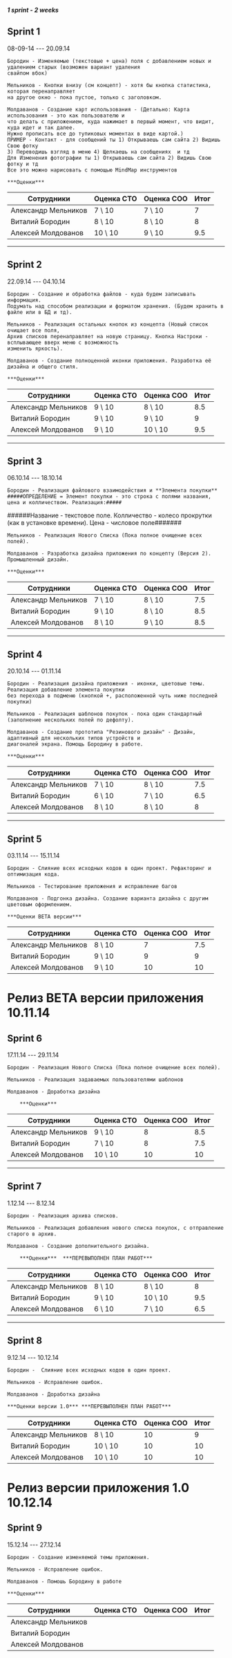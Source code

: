 ***1 sprint - 2 weeks***

## Sprint 1 ##
08-09-14 --- 20.09.14

	Бородин - Изменяемые (текстовые + цена) поля с добавлением новых и удалением старых (возможен вариант удаления
	свайпом вбок)
	
	Мельников - Кнопки внизу (см концепт) - хотя бы кнопка статистика, которая перенаправляет 
	на другое окно - пока пустое, только с заголовком.
	
	Молдаванов - Создание карт использования - (Детально: Карта использования - это как пользователю и 
	что делать с приложением, куда нажимает в первый момент, что видит, куда идет и так далее.
	Нужно прописать	все до тупиковых моментах в виде картой.)
	ПРИМЕР - Контакт - для сообщений ты 1) Открываешь сам сайта 2) Видишь Свою фотку 
	3) Переводишь взгляд в меню 4) Щелкаешь на сообщениях  и тд
	Для Изменения фотографии ты 1) Открываешь сам сайта 2) Видишь Свою фотку и тд
	Все это можно нарисовать с помощью MindMap инструментов
	
	***Оценки***

| Сотрудники          | Оценка СТО | Оценка СОО | Итог |
|---------------------|------------|------------|------|
| Александр Мельников |   7 \ 10   |  7 \ 10    |  7   |
| Виталий Бородин     |   8 \ 10   |  8 \ 10    |  8   |
| Алексей Молдованов  |  10 \ 10   |  9 \ 10    | 9.5  |
	
----------------------------------------------------------------------------------------------------------------------

## Sprint 2 ##
22.09.14 --- 04.10.14

	Бородин - Создание и обработка файлов - куда будем записывать информация.
	Подумать над способом реализации и форматом хранения. (Будем хранить в файле или в БД и тд).
	
	Мельников - Реализация остальных кнопок из концепта (Новый список очищает все поля,
	Архив списков перенаправляет на новую страницу. Кнопка Настроки - всплывающее вверх меню с возможность 
	изменить яркость). 
	
	Молдаванов - Создание полноценной иконки приложения. Разработка её дизайна и общего стиля.
	
	***Оценки***

| Сотрудники          | Оценка СТО | Оценка СОО | Итог |
|---------------------|------------|------------|------|
| Александр Мельников |   9 \ 10   |   8 \ 10   | 8.5  |
| Виталий Бородин     |   9 \ 10   |   9 \ 10   |  9   |
| Алексей Молдованов  |   9 \ 10   |  10 \ 10   | 9.5  |
	
----------------------------------------------------------------------------------------------------------------------
	
## Sprint 3 ##
06.10.14 --- 18.10.14

	Бородин - Реализация файлового взаимодействия и **Элемента покупки**
	#####ОПРЕДЕЛЕНИЕ = Элемент покупки - это строка с полями названия, цена и колличеством. Реализация:#####
  ######Название - текстовое поле. Колличество - колесо прокрутки (как в установке времени). Цена - числовое поле#######

	Мельников - Реализация Нового Списка (Пока полное очищение всех полей).

	Молдаванов - Разработка дизайна приложения по концепту (Версия 2). Промышленный дизайн.
	
	***Оценки***

| Сотрудники          | Оценка СТО | Оценка СОО |     Итог         |
|---------------------|------------|------------|------------------|
| Александр Мельников |   7 \ 10   |   8 \ 10   |      7.5         |
| Виталий Бородин     |   9 \ 10   |   8 \ 10   |      8.5         |
| Алексей Молдованов  |   8 \ 10   |   9 \ 10   |      8.5         |

--------------------------------------------------------------------------------------------------------------------

## Sprint 4 ##
20.10.14 --- 01.11.14

	Бородин - Реализация дизайна приложения - иконки, цветовые темы. Реализация добавление элемента покупки
	без перехода в подменю (кнопкой +, расположенной чуть ниже последней покупки)
	
	Мельников - Реализация шаблонов покупок - пока один стандартный (заполнение нескольких полей по дефолту).
	
	Молдаванов - Создание прототипа "Резинового дизайн" - Дизайн, адаптивный для нескольких типов устройств и 
	диагоналей экрана. Помощь Бородину в работе.
	
	***Оценки***

| Сотрудники          | Оценка СТО | Оценка СОО |    Итог    |
|---------------------|------------|------------|------------|
| Александр Мельников |   7 \ 10   |   8 \ 10   |    7.5     |
| Виталий Бородин     |   6 \ 10   |   7 \ 10   |    6.5     |
| Алексей Молдованов  |   8 \ 10   |   8 \ 10   |    8       |

--------------------------------------------------------------------------------------------------------------------	
	
## Sprint 5 ##
03.11.14 --- 15.11.14

	Бородин - Слияние всех исходных кодов в один проект. Рефакторинг и оптимизация кода. 

	Мельников - Тестирование приложения и исправление багов
	
	Молдаванов - Подгонка дизайна. Создание варианта дизайна с другим цветовым оформлением.
	
	***Оценки BETA версии***

| Сотрудники          | Оценка СТО | Оценка СОО | Итог |
|---------------------|------------|------------|------|
| Александр Мельников |   8 \ 10   |     7      | 7.5  |
| Виталий Бородин     |   9 \ 10   |     9      |   9  |
| Алексей Молдованов  |   9 \ 10   |    10      |  10  |	
	
	
Релиз BETA версии приложения   10.11.14
=======================================

## Sprint 6 ##
17.11.14 --- 29.11.14

	Бородин - Реализация Нового Списка (Пока полное очищение всех полей).
	
	Мельников - Реализация задаваемых пользователями шаблонов
	
	Молдаванов - Доработка дизайна
	
		***Оценки***

| Сотрудники          | Оценка СТО | Оценка СОО | Итог |
|---------------------|------------|------------|------|
| Александр Мельников |   9 \ 10   |     8      | 8.5  |
| Виталий Бородин     |   7 \ 10   |     8      | 7.5  |
| Алексей Молдованов  |  10 \ 10   |    10      |  10  |
	
--------------------------------------------------------------------------------------------------------------------
	
## Sprint 7 ##
1.12.14 --- 8.12.14

	Бородин - Реализация архива списков.
	
	Мельников - Реализация добавления нового списка покупок, с отправление старого в архив.

	Молдаванов - Создание дополнительного дизайна. 
	
		***Оценки***  ***ПЕРЕВЫПОЛНЕН ПЛАН РАБОТ***

| Сотрудники          | Оценка СТО | Оценка СОО | Итог |
|---------------------|------------|------------|------|
| Александр Мельников |   8 \ 10   |   8 \ 10   |  8   |
| Виталий Бородин     |   9 \ 10   |   10 \ 10  | 9.5  |
| Алексей Молдованов  |   6 \ 10   |   7 \ 10   | 6.5  |

--------------------------------------------------------------------------------------------------------------------

## Sprint 8 ##
9.12.14 --- 10.12.14

	Бородин -  Слияние всех исходных кодов в один проект.
	
	Мельников - Исправление ошибок.
	
	Молдаванов - Доработка дизайна
	
	***Оценки версии 1.0*** ***ПЕРЕВЫПОЛНЕН ПЛАН РАБОТ***

| Сотрудники          | Оценка СТО | Оценка СОО | Итог |
|---------------------|------------|------------|------|
| Александр Мельников |   8 \ 10   |     10     |  9   |
| Виталий Бородин     |  10 \ 10   |     10     |  10  |
| Алексей Молдованов  |  10 \ 10   |     10     |  10  |


Релиз версии приложения 1.0   10.12.14
=======================================

## Sprint 9 ##
15.12.14 --- 27.12.14

	Бородин - Создание изменяемой темы приложения.
	
	Мельников - Исправление ошибок.
	
	Молдаванов - Помошь Бородину в работе
	
	***Оценки***

| Сотрудники          | Оценка СТО | Оценка СОО | Итог |
|---------------------|------------|------------|------|
| Александр Мельников |            |            |      |
| Виталий Бородин     |            |            |      |
| Алексей Молдованов  |            |            |      |
